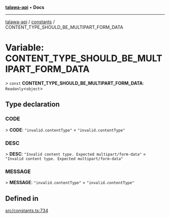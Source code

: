 [**talawa-api**](../../README.md) • **Docs**

***

[talawa-api](../../modules.md) / [constants](../README.md) / CONTENT\_TYPE\_SHOULD\_BE\_MULTIPART\_FORM\_DATA

# Variable: CONTENT\_TYPE\_SHOULD\_BE\_MULTIPART\_FORM\_DATA

\> `const` **CONTENT\_TYPE\_SHOULD\_BE\_MULTIPART\_FORM\_DATA**: `Readonly`\<`object`\>

## Type declaration

### CODE

\> **CODE**: `"invalid.contentType"` = `"invalid.contentType"`

### DESC

\> **DESC**: `"Invalid content type. Expected multipart/form-data"` = `"Invalid content type. Expected multipart/form-data"`

### MESSAGE

\> **MESSAGE**: `"invalid.contentType"` = `"invalid.contentType"`

## Defined in

[src/constants.ts:734](https://github.com/PalisadoesFoundation/talawa-api/blob/a6e7ac91b581c9109559657faf0f934f3eb41fe7/src/constants.ts#L734)
